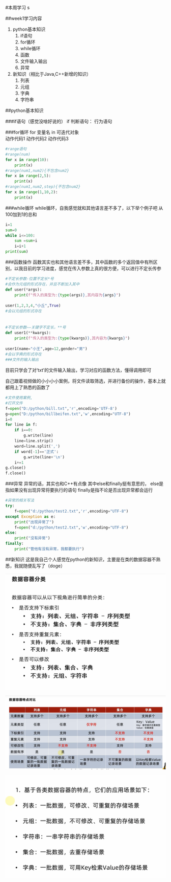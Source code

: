 #本周学习
s

##week1学习内容
1. python基本知识
   1. if语句
   2. for循环
   3. while循环
   4. 函数
   5. 文件输入输出
   6. 异常
2. 新知识（相比于Java,C++新增的知识）
   1. 列表
   2. 元组
   3. 字典
   4. 字符串


##python基本知识

###if语句（感觉没啥好说的）
if 判断语句：
    行为语句


###for循环
for 变量名 in 可迭代对象   
动作代码1
动作代码2
动作代码3

```python
#range语句
#range(num)
for x in range(10):
    print(x)
#range(num1,num2){不包含num2}
for x in range(2,5):
    print(x)
#range(num1,num2,step){不包含num2}
for x in range(1,10,2):
    print(x)
```

###while循环
while循环，自我感觉就和其他语言差不多了，以下举个例子吧
从100加到1的总和
``` python
i=1
sum=0
while i<=100:
    sum =sum+i
    i=i+1
print(sum)
```

###函数操作
函数其实也和其他语言差不多，其中函数的多个返回值中有所区别，以我目前的学习进度，感觉在传入参数上真的很方便，可以进行不定长传参
```python
#不定长参数-位置不定长*号
#会作为元组的形式存在，并且不断加入其中
def user(*args):
    print(f"传入的类型为:{type(args)},其内容为{args}")

user(1,2,3,4,"小丘",True)
#会以元组的形式存在


#不定长参数——关键字不定长，**号
def user1(**kwargs):
    print(f"传入的类型为:{type(kwargs)},其内容为{kwargs}")

user1(name="小王",age=12,gender="男")
#会以字典的形式存在
###文件的输入输出
``` 
目前只学会了对‘txt’的文件输入输出，学习对应的函数方法，懂得调用即可

自己跟着视频做的小小小小案例，将文件读取筛选，并进行备份的操作，基本上就都用上了熟悉的函数了
``` python
#文件使用案例,
#打开文件
f=open("D:/python/bill.txt",'r',encoding='UTF-8')
g=open("D:/python/billbeifen.txt",'w',encoding="UTF-8")
i=0
for line in f:
    if i==0:
        g.write(line)
    line=line.strip()
    word=line.split(',')
    if word[-1]=='正式':
        g.write(line+'\n')
    i+=1
g.close()
f.close()
```
###异常
异常的话，其实也和C++有点像 
其中else和finally挺有意思的， 
else是指如果没有出现异常将要执行的语句 
finally是指不论是否出现异常都会运行

```python
#异常的相关写法
try:
    f=open("d:/python/test2.txt",'r',encoding="UTF-8")
except Exception as e:
    print("出现异常了")
    f=open("d:/python/test2.txt",'w',encoding="UTF-8")
else:
    print("没有异常")
finally:
    print("管他有没有异常，我都要执行")
```
##新知识
这是我自己个人感觉在python的新知识，主要是在类的数据容器不熟悉，我就随便乱写了（doge）

![](2022-09-28-17-17-01.png)

![](2022-09-28-17-43-58.png)

![](2022-09-28-17-45-02.png)